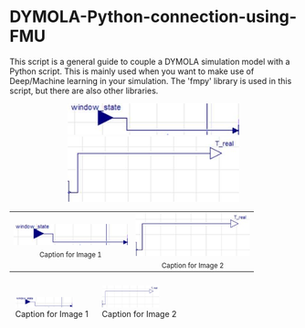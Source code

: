# DYMOLA-Python-connection-using-FMU
This script is a general guide to couple a DYMOLA simulation model with a Python script. This is mainly used when you want to make use of Deep/Machine learning in your simulation. The 'fmpy' library is used in this script, but there are also other libraries.

<div align="center">
  <img src="input.JPG" alt="DYMOLA Input module" width="300"/>
</div>


<div align="center">
  <img src="output.JPG" alt="DYMOLA Output module" width="300"/>
</div>

<p align="center">
<table>
  <tr>
    <td align="center">
      <img src="input.JPG" alt="Image 1" width="200"/><br/>
      <sub>Caption for Image 1</sub>
    </td>
    <td align="center">
      <img src="output.JPG" alt="Image 2" width="200"/><br/>
      <sub>Caption for Image 2</sub>
    </td>
  </tr>
</table>
</p>

<p align="center">
  <figure style="display: inline-block; margin: 10px;">
    <img src="input.JPG" alt="DYMOLA Input module" width="100"/>
    <figcaption style="text-align: center;">Caption for Image 1</figcaption>
  </figure>
  <figure style="display: inline-block; margin: 10px;">
    <img src="output.JPG" alt="DYMOLA Output module" width="100"/>
    <figcaption style="text-align: center;">Caption for Image 2</figcaption>
  </figure>
</p>
